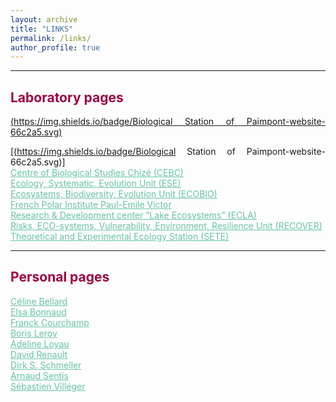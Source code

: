 ```yaml
---
layout: archive
title: "LINKS"
permalink: /links/
author_profile: true
---
```

<style> body {text-align: justify} </style> <!-- Justify text. -->

------

## <span style="color:#9e0142">**Laboratory pages**</span>
[(https://img.shields.io/badge/Biological Station of Paimpont-website-66c2a5.svg)](https://paimpont.univ-rennes1.fr/)

<a href="https://paimpont.univ-rennes1.fr/" target="_blank"> [(https://img.shields.io/badge/Biological Station of Paimpont-website-66c2a5.svg)] </a>  
<a href="https://www.cebc.cnrs.fr/" target="_blank" style="color:#66c2a5;">Centre of Biological Studies Chizé (CEBC)</a>  
<a href="https://www.ese.universite-paris-saclay.fr/en/homepage/" target="_blank" style="color:#66c2a5;">Ecology, Systematic, Evolution Unit (ESE)</a>  
<a href="https://ecobio.univ-rennes1.fr/" target="_blank" style="color:#66c2a5;">Ecosystems, Biodiversity, Evolution Unit (ECOBIO)</a>  
<a href="https://www.institut-polaire.fr/language/fr/" target="_blank" style="color:#66c2a5;">French Polar Institute Paul-Emile Victor</a>  
<a href="https://professionnels.ofb.fr/fr/pole-ecla-ecosystemes-lacustres" target="_blank" style="color:#66c2a5;">Research & Development center “Lake Ecosystems” (ECLA)</a>   
<a href="https://www6.paca.inrae.fr/recover/" target="_blank" style="color:#66c2a5;">Risks, ECO-systems, Vulnerability, Environment, Resilience Unit (RECOVER)</a>  
<a href="https://sete-moulis-cnrs.fr/fr/" target="_blank" style="color:#66c2a5;">Theoretical and Experimental Ecology Station (SETE)</a>  

------

## <span style="color:#9e0142">**Personal pages**</span>
<a href="https://celinebellard.wordpress.com/" target="_blank" style="color:#66c2a5;">Céline Bellard</a>  
<a href="https://elsabonnaud.fr/" target="_blank" style="color:#66c2a5;">Elsa Bonnaud</a>  
<a href="https://www.biodiversitydynamics.fr/" target="_blank" style="color:#66c2a5;">Franck Courchamp</a>  
<a href="http://borisleroy.com/" target="_blank" style="color:#66c2a5;">Boris Leroy</a>  
<a href="http://www.adeline-loyau.net/" target="_blank" style="color:#66c2a5;">Adeline Loyau</a>  
<a href="https://www.iufrance.fr/les-membres-de-liuf/membre/1660-david-renault.html" target="_blank" style="color:#66c2a5;">David Renault</a>  
<a href="http://dirk.die-schmellers.de/Publications/publications_new.htm" target="_blank" style="color:#66c2a5;">Dirk S. Schmeller</a>  
<a href="https://arnaudsentis.com/" target="_blank" style="color:#66c2a5;">Arnaud Sentis</a>  
<a href="http://villeger.sebastien.free.fr/" target="_blank" style="color:#66c2a5;">Sébastien Villéger</a>  
